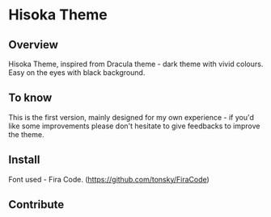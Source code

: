 # Hisoka Theme

## Overview
Hisoka Theme, inspired from Dracula theme - dark theme with vivid colours. Easy on the eyes with black background.

## To know
This is the first version, mainly designed for my own experience - if you'd like some improvements please don't hesitate to give feedbacks to improve the theme.

## Install
Font used - Fira Code. (https://github.com/tonsky/FiraCode)

## Contribute